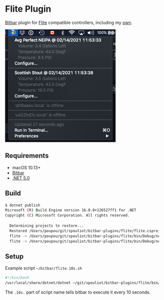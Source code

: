 # Flite Plugin

[Bitbar](https://github.com/matryer/bitbar) plugin for [Flite](https://www.flitesense.com/) compatible controllers, including my [own](https://github.com/spouliot/kegerator).

![BitBar Plugin](bitbar.png "Plugin for bitbar")

## Requirements

* macOS 10.13+
* [Bitbar](https://github.com/matryer/bitbar)
* [.NET 5.0](https://dotnet.microsoft.com/download/dotnet/5.0)

## Build

```bash
$ dotnet publish
Microsoft (R) Build Engine version 16.8.0+126527ff1 for .NET
Copyright (C) Microsoft Corporation. All rights reserved.

  Determining projects to restore...
  Restored /Users/poupou/git/spouliot/bitbar-plugins/flite/flite.csproj (in 194 ms).
  flite -> /Users/poupou/git/spouliot/bitbar-plugins/flite/bin/Debug/net5.0/flite.dll
  flite -> /Users/poupou/git/spouliot/bitbar-plugins/flite/bin/Debug/net5.0/publish/
```

## Setup

Example script `~/bitbar/flite.10s.sh`

```bash
#!/bin/bash
/usr/local/share/dotnet/dotnet ~/git/spouliot/bitbar-plugins/flite/bin/Debug/net5.0/publish/flite.dll ~/git/spouliot/bitbar-plugins/flite/flite.ini
```

The `.10s.` part of script name tells bitbar to execute it every 10 seconds.
